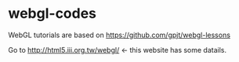 webgl-codes
===========

WebGL tutorials are based on https://github.com/gpjt/webgl-lessons

Go to http://html5.iii.org.tw/webgl/ <- this website has some datails.
